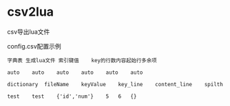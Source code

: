 # csv2lua
csv导出lua文件

config.csv配置示例

	字典表	生成lua文件	索引键值	key的行数内容起始行多余项
			
	auto	auto	auto	auto	auto	auto
	
	dictionary	fileName	keyValue	key_line	content_line	spilth
	
	test	test	{'id','num'}	5	6	{}
